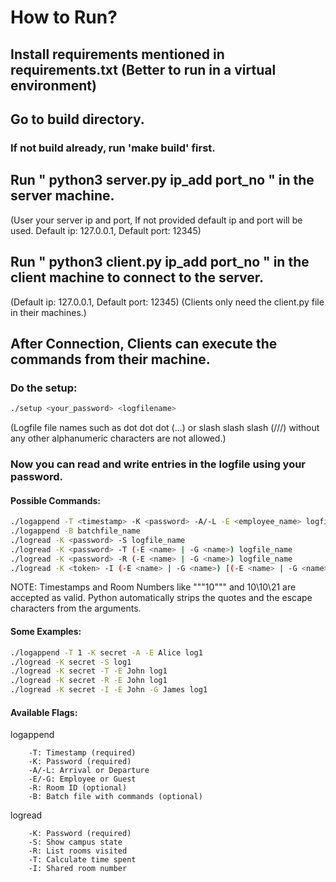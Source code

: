# How to Run?

## Install requirements mentioned in requirements.txt (Better to run in a virtual environment)

## Go to build directory.

### If not build already, run 'make build' first.

## Run " python3 server.py ip_add port_no " in the server machine.
(User your server ip and port, If not provided default ip and port will be used. Default ip: 127.0.0.1, Default port: 12345)

## Run " python3 client.py ip_add port_no " in the client machine to connect to the server.
(Default ip: 127.0.0.1, Default port: 12345) (Clients only need the client.py file in their machines.)

## After Connection, Clients can execute the commands from their machine.

### Do the setup:
```bash
./setup <your_password> <logfilename>
```
(Logfile file names such as dot dot dot (...) or slash slash slash (///) without any other alphanumeric characters are not allowed.)

### Now you can read and write entries in the logfile using your password.

#### Possible Commands:

```bash
./logappend -T <timestamp> -K <password> -A/-L -E <employee_name> logfile_name
./logappend -B batchfile_name
./logread -K <password> -S logfile_name
./logread -K <password> -T (-E <name> | -G <name>) logfile_name
./logread -K <password> -R (-E <name> | -G <name>) logfile_name
./logread -K <token> -I (-E <name> | -G <name>) [(-E <name> | -G <name>) ...] logfile_name
```
NOTE: Timestamps and Room Numbers like """10""" and 10\10\21 are accepted as valid. Python automatically strips the quotes and the escape characters from the arguments.

#### Some Examples:

```bash
./logappend -T 1 -K secret -A -E Alice log1
./logread -K secret -S log1
./logread -K secret -T -E John log1
./logread -K secret -R -E John log1
./logread -K secret -I -E John -G James log1
```

#### Available Flags:

logappend
```
    -T: Timestamp (required)
    -K: Password (required)
    -A/-L: Arrival or Departure
    -E/-G: Employee or Guest
    -R: Room ID (optional)
    -B: Batch file with commands (optional)
```
logread
```
    -K: Password (required)
    -S: Show campus state
    -R: List rooms visited
    -T: Calculate time spent
    -I: Shared room number
```
